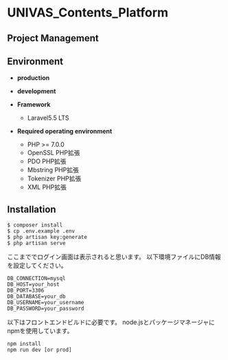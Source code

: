 # UNIVAS_Contents_Platform

## Project Management

## Environment
  - **production**

  - **development**

  - **Framework**
    + Laravel5.5 LTS

  - **Required operating environment**
    + PHP >= 7.0.0
    + OpenSSL PHP拡張
    + PDO PHP拡張
    + Mbstring PHP拡張
    + Tokenizer PHP拡張
    + XML PHP拡張

## Installation
```SSH
$ composer install
$ cp .env.example .env
$ php artisan key:generate
$ php artisan serve
```
ここまででログイン画面は表示されると思います。
以下環境ファイルにDB情報を設定してください。

```.env
DB_CONNECTION=mysql
DB_HOST=your_host
DB_PORT=3306
DB_DATABASE=your_db
DB_USERNAME=your_username
DB_PASSWORD=your_password
```

以下はフロントエンドビルドに必要です。
node.jsとパッケージマネージャにnpmを使用しています。
```
npm install
npm run dev [or prod]
```
